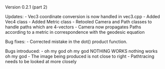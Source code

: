 Version 0.2.1 (part 2)

Updates:
    - Vec3 coordinate conversion is now handled in vec3.cpp
    - Added Vec4 class
    - Added Metric class
    - Retooled Camera and Path classes to handle paths which are 4-vectors
    - Camera now propagates Paths according to a metric in correspondence with the geodesic equation

Bug fixes:
    - Corrected mistake in the dot() product function.

Bugs introduced:
    - oh my god oh my god NOTHING WORKS nothing works oh my god
    - The image being produced is not close to right
    - Pathtracing needs to be looked at more closely